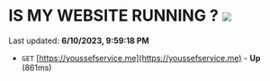 # IS MY WEBSITE RUNNING ? [![](https://img.shields.io/static/v1?label=Sponsor&message=%E2%9D%A4&logo=GitHub&color=%23fe8e86)](https://github.com/sponsors/<username>)

Last updated: **6/10/2023, 9:59:18 PM**

- `GET` [https://youssefservice.me](https://youssefservice.me) - **Up** (861ms)
